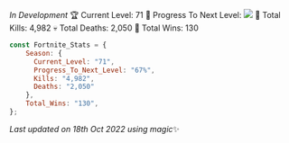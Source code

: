 
  *In Development*
  🏆 Current Level: 71
  🎉 Progress To Next Level: ![](https://geps.dev/progress/67)
  🎯 Total Kills: 4,982
  💀 Total Deaths: 2,050
  👑 Total Wins: 130
```js
const Fortnite_Stats = {
    Season: {
      Current_Level: "71",
      Progress_To_Next_Level: "67%",
      Kills: "4,982",
      Deaths: "2,050"
    },
    Total_Wins: "130",
}; 
```

<!-- Last updated on Tue Oct 18 2022 23:36:59 GMT+0000 (Coordinated Universal Time) ;-;-->
<i>Last updated on 18th Oct 2022 using magic</i>✨